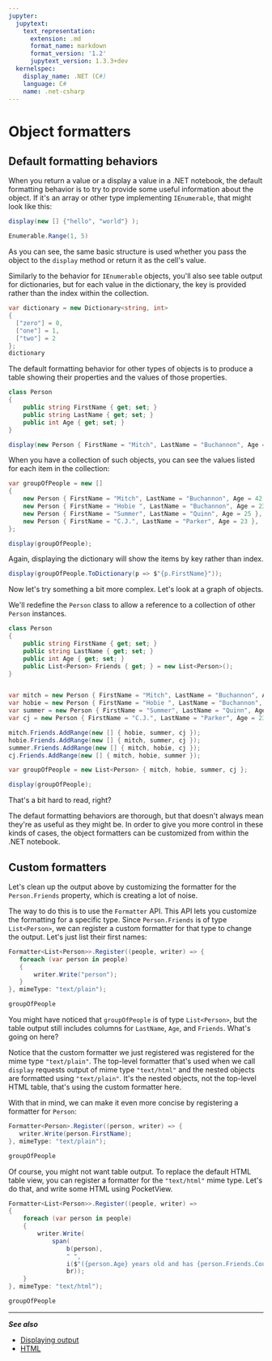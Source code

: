 ```yaml
---
jupyter:
  jupytext:
    text_representation:
      extension: .md
      format_name: markdown
      format_version: '1.2'
      jupytext_version: 1.3.3+dev
  kernelspec:
    display_name: .NET (C#)
    language: C#
    name: .net-csharp
---
```


# Object formatters


## Default formatting behaviors


When you return a value or a display a value in a .NET notebook, the default formatting behavior is to try to provide some useful information about the object. If it's an array or other type implementing `IEnumerable`, that might look like this:

```csharp
display(new [] {"hello", "world"} );

Enumerable.Range(1, 5)
```

As you can see, the same basic structure is used whether you pass the object to the `display` method or return it as the cell's value.

Similarly to the behavior for `IEnumerable` objects, you'll also see table output for dictionaries, but for each value in the dictionary, the key is provided rather than the index within the collection.

```csharp
var dictionary = new Dictionary<string, int>
{
  ["zero"] = 0,
  ["one"] = 1,
  ["two"] = 2
};
dictionary
```

The default formatting behavior for other types of objects is to produce a table showing their properties and the values of those properties.

```csharp
class Person 
{
    public string FirstName { get; set; }
    public string LastName { get; set; }
    public int Age { get; set; } 
}

display(new Person { FirstName = "Mitch", LastName = "Buchannon", Age = 42} );
```

When you have a collection of such objects, you can see the values listed for each item in the collection:

```csharp
var groupOfPeople = new [] 
{
    new Person { FirstName = "Mitch", LastName = "Buchannon", Age = 42 },
    new Person { FirstName = "Hobie ", LastName = "Buchannon", Age = 23 },
    new Person { FirstName = "Summer", LastName = "Quinn", Age = 25 },
    new Person { FirstName = "C.J.", LastName = "Parker", Age = 23 },
};

display(groupOfPeople);
```

Again, displaying the dictionary will show the items by key rather than index.

```csharp
display(groupOfPeople.ToDictionary(p => $"{p.FirstName}"));
```

Now let's try something a bit more complex. Let's look at a graph of objects. 

We'll redefine the `Person` class to allow a reference to a collection of other `Person` instances.

```csharp
class Person 
{
    public string FirstName { get; set; }
    public string LastName { get; set; }
    public int Age { get; set; } 
    public List<Person> Friends { get; } = new List<Person>();
}


var mitch = new Person { FirstName = "Mitch", LastName = "Buchannon", Age = 42 };
var hobie = new Person { FirstName = "Hobie ", LastName = "Buchannon", Age = 23 };
var summer = new Person { FirstName = "Summer", LastName = "Quinn", Age = 25 };
var cj = new Person { FirstName = "C.J.", LastName = "Parker", Age = 23 };

mitch.Friends.AddRange(new [] { hobie, summer, cj });
hobie.Friends.AddRange(new [] { mitch, summer, cj });
summer.Friends.AddRange(new [] { mitch, hobie, cj });
cj.Friends.AddRange(new [] { mitch, hobie, summer });

var groupOfPeople = new List<Person> { mitch, hobie, summer, cj };

display(groupOfPeople);
```

That's a bit hard to read, right? 

The defaut formatting behaviors are thorough, but that doesn't always mean they're as useful as they might be. In order to give you more control in these kinds of cases, the object formatters can be customized from within the .NET notebook.


## Custom formatters


Let's clean up the output above by customizing the formatter for the `Person.Friends` property, which is creating a lot of noise. 

The way to do this is to use the `Formatter` API. This API lets you customize the formatting for a specific type. Since `Person.Friends` is of type `List<Person>`, we can register a custom formatter for that type to change the output. Let's just list their first names:

```csharp
Formatter<List<Person>>.Register((people, writer) => {
   foreach (var person in people)
   {
       writer.Write("person");
   }
}, mimeType: "text/plain");

groupOfPeople
```

You might have noticed that `groupOfPeople` is of type `List<Person>`, but the table output still includes columns for `LastName`, `Age`, and `Friends`. What's going on here?

Notice that the custom formatter we just registered was registered for the mime type `"text/plain"`. The top-level formatter that's used when we call `display` requests output of mime type `"text/html"` and the nested objects are formatted using `"text/plain"`. It's the nested objects, not the top-level HTML table, that's using the custom formatter here.

With that in mind, we can make it even more concise by registering a formatter for `Person`:

```csharp
Formatter<Person>.Register((person, writer) => {
   writer.Write(person.FirstName);
}, mimeType: "text/plain");

groupOfPeople
```

Of course, you might not want table output. To replace the default HTML table view, you can register a formatter for the `"text/html"` mime type. Let's do that, and write some HTML using PocketView.

```csharp
Formatter<List<Person>>.Register((people, writer) => 
{
    foreach (var person in people)
    {
        writer.Write(
            span(
                b(person), 
                " ",
                i($"({person.Age} years old and has {person.Friends.Count} friends)"),
                br));
    }
}, mimeType: "text/html");

groupOfPeople
```

---
**_See also_**
* [Displaying output](Displaying%20output.ipynb)
* [HTML](HTML.ipynb)

```csharp

```
